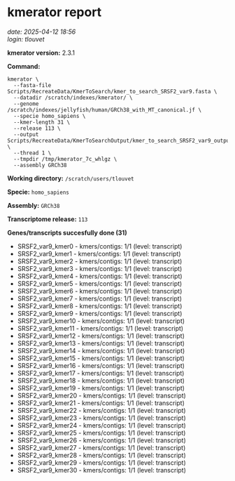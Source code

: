 # kmerator report
*date: 2025-04-12 18:56*  
*login: tlouvet*

**kmerator version:** 2.3.1

**Command:**

```
kmerator \
  --fasta-file Scripts/RecreateData/KmerToSearch/kmer_to_search_SRSF2_var9.fasta \
  --datadir /scratch/indexes/kmerator/ \
  --genome /scratch/indexes/jellyfish/human/GRCh38_with_MT_canonical.jf \
  --specie homo_sapiens \
  --kmer-length 31 \
  --release 113 \
  --output Scripts/RecreateData/KmerToSearchOutput/kmer_to_search_SRSF2_var9_output \
  --thread 1 \
  --tmpdir /tmp/kmerator_7c_whlgz \
  --assembly GRCh38
```

**Working directory:** `/scratch/users/tlouvet`

**Specie:** `homo_sapiens`

**Assembly:** `GRCh38`

**Transcriptome release:** `113`

**Genes/transcripts succesfully done (31)**

- SRSF2_var9_kmer0 - kmers/contigs: 1/1 (level: transcript)
- SRSF2_var9_kmer1 - kmers/contigs: 1/1 (level: transcript)
- SRSF2_var9_kmer2 - kmers/contigs: 1/1 (level: transcript)
- SRSF2_var9_kmer3 - kmers/contigs: 1/1 (level: transcript)
- SRSF2_var9_kmer4 - kmers/contigs: 1/1 (level: transcript)
- SRSF2_var9_kmer5 - kmers/contigs: 1/1 (level: transcript)
- SRSF2_var9_kmer6 - kmers/contigs: 1/1 (level: transcript)
- SRSF2_var9_kmer7 - kmers/contigs: 1/1 (level: transcript)
- SRSF2_var9_kmer8 - kmers/contigs: 1/1 (level: transcript)
- SRSF2_var9_kmer9 - kmers/contigs: 1/1 (level: transcript)
- SRSF2_var9_kmer10 - kmers/contigs: 1/1 (level: transcript)
- SRSF2_var9_kmer11 - kmers/contigs: 1/1 (level: transcript)
- SRSF2_var9_kmer12 - kmers/contigs: 1/1 (level: transcript)
- SRSF2_var9_kmer13 - kmers/contigs: 1/1 (level: transcript)
- SRSF2_var9_kmer14 - kmers/contigs: 1/1 (level: transcript)
- SRSF2_var9_kmer15 - kmers/contigs: 1/1 (level: transcript)
- SRSF2_var9_kmer16 - kmers/contigs: 1/1 (level: transcript)
- SRSF2_var9_kmer17 - kmers/contigs: 1/1 (level: transcript)
- SRSF2_var9_kmer18 - kmers/contigs: 1/1 (level: transcript)
- SRSF2_var9_kmer19 - kmers/contigs: 1/1 (level: transcript)
- SRSF2_var9_kmer20 - kmers/contigs: 1/1 (level: transcript)
- SRSF2_var9_kmer21 - kmers/contigs: 1/1 (level: transcript)
- SRSF2_var9_kmer22 - kmers/contigs: 1/1 (level: transcript)
- SRSF2_var9_kmer23 - kmers/contigs: 1/1 (level: transcript)
- SRSF2_var9_kmer24 - kmers/contigs: 1/1 (level: transcript)
- SRSF2_var9_kmer25 - kmers/contigs: 1/1 (level: transcript)
- SRSF2_var9_kmer26 - kmers/contigs: 1/1 (level: transcript)
- SRSF2_var9_kmer27 - kmers/contigs: 1/1 (level: transcript)
- SRSF2_var9_kmer28 - kmers/contigs: 1/1 (level: transcript)
- SRSF2_var9_kmer29 - kmers/contigs: 1/1 (level: transcript)
- SRSF2_var9_kmer30 - kmers/contigs: 1/1 (level: transcript)
